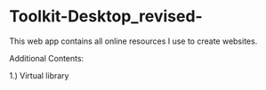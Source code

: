 # Toolkit-Desktop_revised-
This web app contains all online resources I use to create websites.

Additional Contents:

1.) Virtual library
